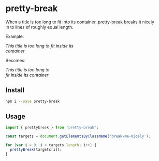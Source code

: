 # pretty-break

When a title is too long to fit into its container, pretty-break breaks it nicely in to lines of roughly equal length.

Example:

_This title is too long to fit inside its <br> container_

Becomes:

_This title is too long to <br> fit inside its container_

## Install

```bash
npm i --save pretty-break
```

## Usage

```js
import { prettybreak } from 'pretty-break';

const targets = document.getElementsByClassName('break-me-nicely');

for (var i = 0; i < targets.length; i++) {
  prettyBreak(targets[i]);
}
```
